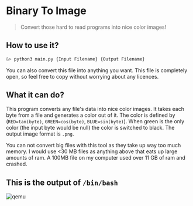 # Binary To Image
> Convert those hard to read programs into nice color images!



## How to use it?
```bash
&> python3 main.py {Input Filename} {Output Filename}
```
You can also convert this file into anything you want. This file is completely open, so feel free to copy without worrying about any licences. 

## What it can do?
This program converts any file's data into nice color images. It takes each byte from a file and generates a color out of it. The color is defined by (`RED=tan(byte)`, `GREEN=cos(byte)`, `BLUE=sin(byte)`). When green is the only color (the input byte would be null) the color is switched to black. The output image format is `.png`. 

You can not convert big files with this tool as they take up way too much memory. I would use <30 MB files as anything above that eats up large amounts of ram. A 100MB file on my computer used over 11 GB of ram and crashed.  



## This is the output of `/bin/bash`
![qemu](https://user-images.githubusercontent.com/33582457/119050610-b72f8380-b987-11eb-8524-99d321923b25.png)

